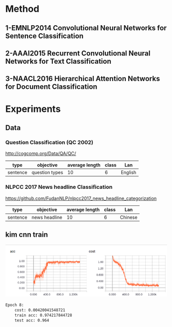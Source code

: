 # Method
## 1-EMNLP2014 Convolutional Neural Networks for Sentence Classification

## 2-AAAI2015 Recurrent Convolutional Neural Networks for Text Classification

## 3-NAACL2016 Hierarchical Attention Networks for Document Classification


# Experiments
## Data
### Question Classification (QC 2002)
http://cogcomp.org/Data/QA/QC/

| type | objective | average length | class | Lan
| ------ | ------ | ------ | ------ | ------ |
| sentence | question types | 10 | 6 | English

### NLPCC 2017 News headline Classification
https://github.com/FudanNLP/nlpcc2017_news_headline_categorization

| type | objective | average length | class | Lan
| ------ | ------ | ------ | ------ | ------ |
| sentence | news headline | 10 | 6 | Chinese


## kim cnn train
![kim-cnn](figs/qc_train.png)

    Epoch 8:
        cost: 0.00420041548721
        train acc: 0.974217844728
        test acc: 0.964



